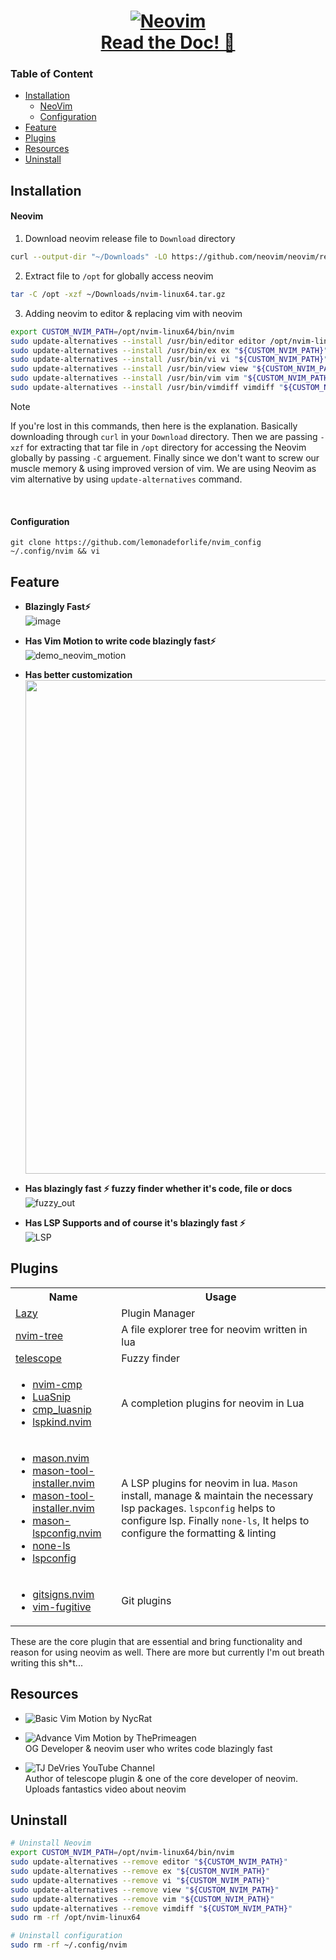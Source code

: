 <h1 align="center">
<a href="https://github.com/neovim/neovim" target="_blank">
<img src="https://raw.githubusercontent.com/neovim/neovim.github.io/master/logos/neovim-logo-300x87.png" alt="Neovim">
</a>
<br>
<a href="https://neovim.io/doc/user/" target="_blank">Read the Doc! 🔫</a>
</h1>

### Table of Content
- [Installation](#installation)
	- [NeoVim](#neovim)
	- [Configuration](#configuration)
- [Feature](#feature)
- [Plugins](#plugins)
- [Resources](#resources)
- [Uninstall](#uninstall)

## Installation
#### Neovim
1. Download neovim release file to `Download` directory
```bash
curl --output-dir "~/Downloads" -LO https://github.com/neovim/neovim/releases/latest/download/nvim-linux64.tar.gz
```
2. Extract file to `/opt` for globally access neovim
```bash
tar -C /opt -xzf ~/Downloads/nvim-linux64.tar.gz
```
3. Adding neovim to editor & replacing vim with neovim
```bash
export CUSTOM_NVIM_PATH=/opt/nvim-linux64/bin/nvim
sudo update-alternatives --install /usr/bin/editor editor /opt/nvim-linux64/bin/nvim 01
sudo update-alternatives --install /usr/bin/ex ex "${CUSTOM_NVIM_PATH}" 110
sudo update-alternatives --install /usr/bin/vi vi "${CUSTOM_NVIM_PATH}" 110
sudo update-alternatives --install /usr/bin/view view "${CUSTOM_NVIM_PATH}" 110
sudo update-alternatives --install /usr/bin/vim vim "${CUSTOM_NVIM_PATH}" 110
sudo update-alternatives --install /usr/bin/vimdiff vimdiff "${CUSTOM_NVIM_PATH}" 110
```
>[!note]
>If you're lost in this commands, then here is the explanation. Basically downloading through `curl` in your `Download` directory. Then we are passing `-xzf` for extracting that tar file  in `/opt` directory for accessing the Neovim globally by passing `-C` arguement.
Finally since we don't want to screw our muscle memory & using improved version of vim. We are using Neovim as vim alternative by using `update-alternatives` command.
<br>

#### Configuration
```shell
git clone https://github.com/lemonadeforlife/nvim_config ~/.config/nvim && vi
```

## Feature
- **Blazingly Fast⚡️** <br>
![image](https://github.com/lemonadeforlife/nvim_config/assets/61580921/2c043960-5a43-4b45-93b0-28864b394b78)

- **Has Vim Motion to write code blazingly fast⚡️** <br>
![demo_neovim_motion](https://github.com/lemonadeforlife/nvim_config/assets/61580921/30a5bd2b-061a-415e-b37d-17b49927bdba)

- **Has better customization** <br>
  <img src="https://github.com/lemonadeforlife/nvim_config/assets/61580921/af16bf20-fc5c-4e40-96fe-ada131fb2262" width="790">

- **Has blazingly fast ⚡️ fuzzy finder whether it's code, file or docs** <br>
![fuzzy_out](https://github.com/lemonadeforlife/nvim_config/assets/61580921/9d1486d8-b90e-4976-b647-fb360d62eb81)


- **Has LSP Supports and of course it's blazingly fast ⚡️** <br>
![LSP](https://github.com/lemonadeforlife/nvim_config/assets/61580921/7c5ce12a-9de1-4ea2-851e-fe9d46d579c3)


## Plugins
<table>
  <th>Name</th>
  <th>Usage</th>
  <tr>
    <td><a href="https://github.com/folke/lazy.nvim">Lazy</a></td>
    <td>Plugin Manager</td>
  </tr>
  <tr>
    <td><a href="https://github.com/nvim-tree/nvim-tree.lua">nvim-tree</a></td>
    <td>A file explorer tree for neovim written in lua </td>
  </tr>
  <tr>
    <td><a href="https://github.com/nvim-telescope/telescope.nvim">telescope</a></td>
    <td>Fuzzy finder</td>
  </tr>
  <tr>
    <td>
      <ul>
        <li><a href="https://github.com/hrsh7th/nvim-cmp">nvim-cmp</a></li>
        <li><a href="https://github.com/L3MON4D3/LuaSnip">LuaSnip</a></li>
        <li><a href="https://github.com/saadparwaiz1/cmp_luasnip">cmp_luasnip</a></li>
        <li><a href="https://github.com/onsails/lspkind.nvim">lspkind.nvim</a></li>
      </ul>
    </td>
    <td>A completion plugins for neovim in Lua</td>
  </tr>
  <tr>
    <td>
      <ul>
        <li><a href="https://github.com/williamboman/mason.nvim">mason.nvim</a></li>
        <li><a href="https://github.com/WhoIsSethDaniel/mason-tool-installer.nvim">mason-tool-installer.nvim</a></li>
        <li><a href="https://github.com/WhoIsSethDaniel/mason-tool-installer.nvim">mason-tool-installer.nvim</a></li>
        <li><a href="https://github.com/williamboman/mason-lspconfig.nvim">mason-lspconfig.nvim</a></li>
        <li><a href="https://github.com/nvimtools/none-ls.nvim">none-ls</a></li>
        <li><a href="https://github.com/neovim/nvim-lspconfig">lspconfig</a></li>
      </ul>
    </td>
    <td>
	    A LSP plugins for neovim in lua. <code>Mason</code> install, manage & maintain the necessary lsp packages. <code>lspconfig</code> helps to configure lsp. Finally <code>none-ls</code>, It helps to configure the formatting & linting
    </td>
  </tr>
  <tr>
  <td>
   	<ul>
	    <li><a href="https://github.com/lewis6991/gitsigns.nvim">gitsigns.nvim</a></li>
	    <li><a href="https://github.com/tpope/vim-fugitive">vim-fugitive</a></li>
	  </ul>
  </td>
  <td>Git plugins</td>
  </tr>
</table>
These are the core plugin that are essential and bring functionality and reason for using neovim as well. There are more but currently I'm out breath writing this sh*t...


## Resources
- ![Basic Vim Motion by NycRat](https://youtu.be/hsFnJgmLOLk)
- ![Advance Vim Motion by ThePrimeagen](https://www.youtube.com/playlist?list=PLm323Lc7iSW_wuxqmKx_xxNtJC_hJbQ7R) <br>
  OG Developer & neovim user who writes code blazingly fast

- ![TJ DeVries YouTube Channel](https://www.youtube.com/@teej_dv) <br>
  Author of telescope plugin & one of the core developer of neovim. Uploads fantastics video about neovim

## Uninstall
```bash
# Uninstall Neovim
export CUSTOM_NVIM_PATH=/opt/nvim-linux64/bin/nvim
sudo update-alternatives --remove editor "${CUSTOM_NVIM_PATH}"
sudo update-alternatives --remove ex "${CUSTOM_NVIM_PATH}"
sudo update-alternatives --remove vi "${CUSTOM_NVIM_PATH}"
sudo update-alternatives --remove view "${CUSTOM_NVIM_PATH}"
sudo update-alternatives --remove vim "${CUSTOM_NVIM_PATH}"
sudo update-alternatives --remove vimdiff "${CUSTOM_NVIM_PATH}"
sudo rm -rf /opt/nvim-linux64

# Uninstall configuration
sudo rm -rf ~/.config/nvim
```
